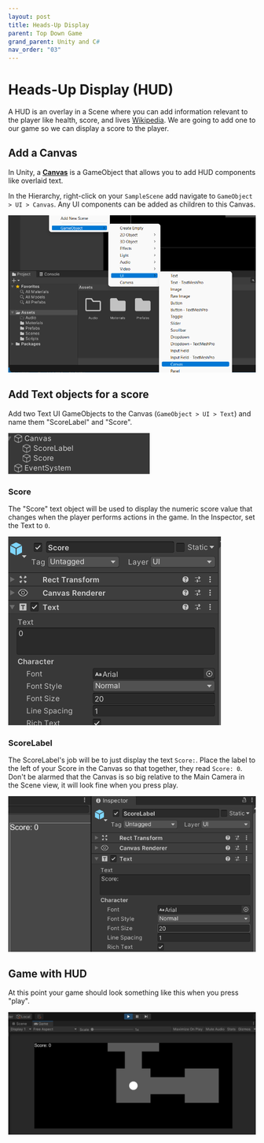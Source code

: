 ```yaml
---
layout: post
title: Heads-Up Display
parent: Top Down Game
grand_parent: Unity and C#
nav_order: "03"
---
```


# Heads-Up Display (HUD)

A HUD is an overlay in a Scene where you can add information relevant to the player like health, score, and lives [Wikipedia](<https://en.wikipedia.org/wiki/HUD_(video_gaming)>). We are going to add one to our game so we can display a score to the player.

## Add a Canvas

In Unity, a [**Canvas**](https://docs.unity3d.com/Packages/com.unity.ugui@1.0/manual/UICanvas.html) is a GameObject that allows you to add HUD components like overlaid text.

In the Hierarchy, right-click on your `SampleScene` add navigate to `GameObject > UI > Canvas`. Any UI components can be added as children to this Canvas.

![Add Canvas](/assets/images/unity/topdown/03/add-canvas.png)

## Add Text objects for a score

Add two Text UI GameObjects to the Canvas (`GameObject > UI > Text`) and name them "ScoreLabel" and "Score".

![Add Canvas Children](/assets/images/unity/topdown/03/canvas-children.png)

### Score

The "Score" text object will be used to display the numeric score value that changes when the player performs actions in the game. In the Inspector, set the Text to `0`.

![Score](/assets/images/unity/topdown/03/score.png)

### ScoreLabel

The ScoreLabel's job will be to just display the text `Score:`. Place the label to the left of your Score in the Canvas so that together, they read `Score: 0`. Don't be alarmed that the Canvas is so big relative to the Main Camera in the Scene view, it will look fine when you press play.

![Score Label](/assets/images/unity/topdown/03/score-label.png)

## Game with HUD

At this point your game should look something like this when you press "play".

![Game w/HUD](/assets/images/unity/topdown/03/game-hud.png)
